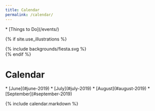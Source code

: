 ```yaml
---
title: Calendar
permalink: /calendar/
---
```


<nav markdown="1">
*   [Things to Do](/events/)
</nav>

{% if site.use_illustrations %}
<style>
.illustration {
  grid-column: -3/-1;
  grid-row: 2/6;
}
.illustration svg {
  height: 20vmax;
  width: auto;
}
main h1 {
  grid-column: 2/-3;
}
main h1 + p {
  grid-column: 2/-3;
}
main h1 + nav {
  grid-column: 3/-3;
}
</style>

<div class="illustration">
{% include backgrounds/fiesta.svg %}
</div>
{% endif %}

Calendar
========

<nav markdown="1">
*   [June](#june-2019)
*   [July](#july-2019)
*   [August](#august-2019)
*   [September](#september-2019)
</nav>

<div></div>
  
{% include calendar.markdown %}

